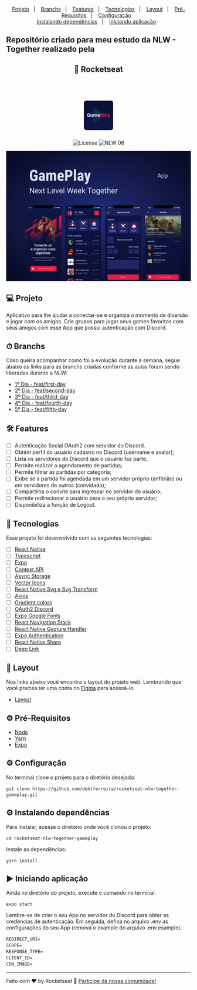 <p align="center">
  <a href="#-projeto">Projeto</a>&nbsp;&nbsp;&nbsp;|&nbsp;&nbsp;&nbsp;
  <a href="#-branchs">Branchs</a>&nbsp;&nbsp;&nbsp;|&nbsp;&nbsp;&nbsp;
  <a href="#-features">Features</a>&nbsp;&nbsp;&nbsp;|&nbsp;&nbsp;&nbsp;
  <a href="#-tecnologias">Tecnologias</a>&nbsp;&nbsp;&nbsp;|&nbsp;&nbsp;&nbsp;
  <a href="#-layout">Layout</a>&nbsp;&nbsp;&nbsp;|&nbsp;&nbsp;&nbsp;
  <a href="#-pré-requisitos">Pré-Requisitos</a>&nbsp;&nbsp;&nbsp;|&nbsp;&nbsp;&nbsp;
  <a href="#-configuração">Configuração</a>&nbsp;&nbsp;&nbsp;
  <br>
  <a href="#-instalando-dependências">Instalando dependências</a>&nbsp;&nbsp;&nbsp;|&nbsp;&nbsp;&nbsp;
  <a href="#-iniciando-aplicação">Iniciando aplicação</a>&nbsp;&nbsp;&nbsp;

</p>

## Repositório criado para meu estudo da NLW - Together realizado pela

<h2 align="center">🚀 Rocketseat</h2>

<br>

<h1 align="center">
  <img alt="GamePlay" height="80" title="Plant Manager" src="assets/logo.png" />
</h1>

<p align="center">
  <img alt="License" src="https://img.shields.io/static/v1?label=license&message=MIT&color=E51C44&labelColor=0A1033">

 <img src="https://img.shields.io/static/v1?label=NLW&message=06&color=E51C44&labelColor=0A1033" alt="NLW 06" />
</p>

![cover](assets/cover.png?style=flat)

## 💻 Projeto

Aplicativo para lhe ajudar a conectar-se e organiza o momento de diversão e jogar com os amigos. Crie grupos para jogar seus games favoritos com seus amigos com esse App que possui autenticação com Discord.

## ⏱ Branchs

Caso queira acompanhar como foi a evolução durante a semana, segue abaixo os links para as branchs criadas conforme as aulas foram sendo liberadas durante a NLW:

- [1º Dia - feat/first-day](https://github.com/dehlferreira/rocketseat-nlw-together-gameplay/tree/feat/first-day)
- [2º Dia - feat/second-day](https://github.com/dehlferreira/rocketseat-nlw-together-gameplay/tree/feat/second-day)
- [3º Dia - feat/third-day](https://github.com/dehlferreira/rocketseat-nlw-together-gameplay/tree/feat/third-day)
- [4º Dia - feat/fourth-day](https://github.com/dehlferreira/rocketseat-nlw-together-gameplay/tree/feat/fourth-day)
- [5º Dia - feat/fifth-day](https://github.com/dehlferreira/rocketseat-nlw-together-gameplay/tree/feat/fifth-day)

## 🛠 Features

- [ ] Autenticação Social OAuth2 com servidor do Discord.
- [ ] Obtém perfil do usuário cadastro no Discord (username e avatar);
- [ ] Lista os servidores do Discord que o usuário faz parte;
- [ ] Permite realizar o agendamento de partidas;
- [ ] Permite filtrar as partidas por categoria;
- [ ] Exibe se a partida foi agendada em um servidor próprio (anfitrião) ou em servidores de outros (convidado);
- [ ] Compartilha o convite para ingressar no servidor do usuário;
- [ ] Permite redirecionar o usuário para o seu próprio servidor;
- [ ] Disponibiliza a função de Logout.

## 🚀 Tecnologias

Esse projeto foi desenvolvido com as seguintes tecnologias:

- [ ] [React Native](https://reactnative.dev/docs/getting-started)
- [ ] [Typescript](https://www.typescriptlang.org/docs/)
- [ ] [Expo](https://docs.expo.io/)
- [ ] [Context API](https://pt-br.reactjs.org/docs/context.html)
- [ ] [Async Storage](https://reactnative.dev/docs/asyncstorage)
- [ ] [Vector Icons](https://docs.expo.io/guides/icons/)
- [ ] [React Native Svg e Svg Transform](https://docs.expo.io/versions/latest/sdk/svg/)
- [ ] [Axios](https://www.npmjs.com/package/axios)
- [ ] [Gradient colors](https://docs.expo.io/versions/latest/sdk/linear-gradient/)
- [ ] [OAuth2 Discord ](https://discord.com/developers/docs/topics/oauth2)
- [ ] [Expo Google Fonts](https://docs.expo.io/guides/using-custom-fonts/)
- [ ] [React Navigation Stack](https://reactnavigation.org/docs/stack-navigator/)
- [ ] [React Native Gesture Handler](https://reactnavigation.org/docs/getting-started)
- [ ] [Expo Authentication](https://docs.expo.io/guides/authentication/)
- [ ] [React Native Share](https://reactnative.dev/docs/share)
- [ ] [Deep Link](https://reactnavigation.org/docs/deep-linking/)

## 🔖 Layout

Nos links abaixo você encontra o layout do projeto web. Lembrando que você precisa ter uma conta no [Figma](http://figma.com/) para acessá-lo.

- [Layout](https://www.figma.com/file/0kv33XYjvOgvKGKHBaiR07/GamePlay-NLW-Together?node-id=58913%3A83)

## ⚙ Pré-Requisitos

- [Node](https://nodejs.org/pt-br/)
- [Yarn](https://yarnpkg.com/getting-started)
- [Expo](https://docs.expo.io/)

## ⚙ Configuração

No terminal clone o projeto para o diretório desejado:

```
git clone https://github.com/dehlferreira/rocketseat-nlw-together-gameplay.git
```

## ⚙ Instalando dependências

Para instalar, acesse o diretório onde você clonou o projeto:

```
cd rocketseat-nlw-together-gameplay
```

Instale as dependências:

```
yarn install
```

## ▶ Iniciando aplicação

Ainda no diretório do projeto, execute o comando no terminal:

```
expo start
```

Lembre-se de criar o seu App no servidor do Discord para obter as credencias de autenticação. Em seguida, defina no arquivo .env as configurações do seu App (remova o example do arquivo .env.example).

```cl
REDIRECT_URI=
SCOPE=
RESPONSE_TYPE=
CLIENT_ID=
CDN_IMAGE=
```

---

Feito com ♥ by Rocketseat :wave: [Participe da nossa comunidade!](https://discordapp.com/invite/gCRAFhc)

 <!-- coisas para acrescentar conforme evolução -->
<!-- - [Layout Mobile](https://www.figma.com/file/X27FfVxAgy9f5IFa7ONlph/Happy-Mobile) -->

